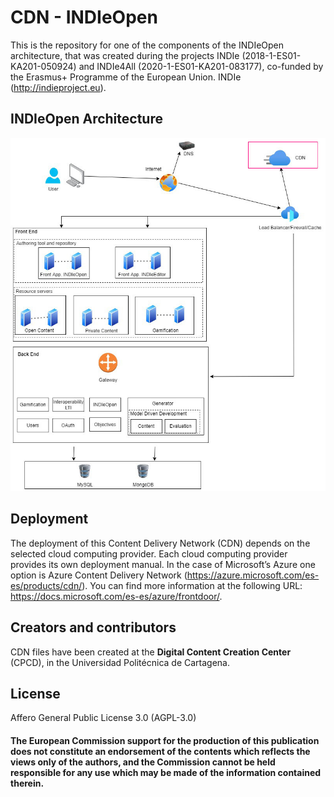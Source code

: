 # CDN - INDIeOpen

This is the repository for one of the components of the INDIeOpen architecture, that was created during the projects INDIe (2018-1-ES01-KA201-050924) and INDIe4All (2020-1-ES01-KA201-083177), co-funded by the Erasmus+ Programme of the European Union. INDIe (http://indieproject.eu).

## INDIeOpen Architecture

<img src="INDIeOpenArchitecture.jpg">

## Deployment

The deployment of this Content Delivery Network (CDN) depends on the selected cloud computing provider. Each cloud computing provider provides its own deployment manual. In the case of Microsoft’s Azure one option is Azure Content Delivery Network (https://azure.microsoft.com/es-es/products/cdn/). You can find more information at the following URL: https://docs.microsoft.com/es-es/azure/frontdoor/.

## Creators and contributors

CDN files have been created at the **Digital Content Creation Center** (CPCD), in the Universidad Politécnica de Cartagena.

## License

Affero General Public License 3.0 (AGPL-3.0)

#### The European Commission support for the production of this publication does not constitute an endorsement of the contents which reflects the views only of the authors, and the Commission cannot be held responsible for any use which may be made of the information contained therein.
